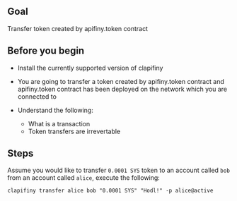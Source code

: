## Goal

Transfer token created by apifiny.token contract

## Before you begin

* Install the currently supported version of clapifiny

* You are going to transfer a token created by apifiny.token contract and apifiny.token contract has been deployed on the network which you are connected to

* Understand the following:
  * What is a transaction
  * Token transfers are irrevertable 

## Steps

Assume you would like to transfer `0.0001 SYS` token to an account called `bob` from an account called `alice`, execute the following:

```shell
clapifiny transfer alice bob "0.0001 SYS" "Hodl!" -p alice@active
```
